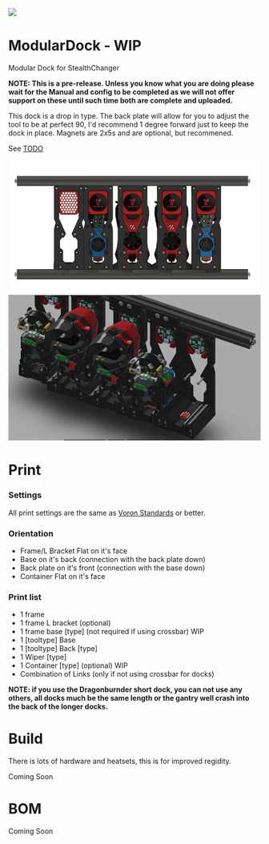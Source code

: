 ![](media/Stealthchanger_logo_sm.png?raw=true)
# ModularDock - WIP

Modular Dock for StealthChanger

**NOTE: This is a pre-release.  Unless you know what you are doing please wait for the Manual and config to be completed as we will not offer support on these until such time both are complete and uploaded.**

This dock is a drop in type. The back plate will allow for you to adjust the tool to be at perfect 90, I'd recommend 1 degree forward just to keep the dock in place.  Magnets are 2x5s and are optional, but recommened.

See [TODO](TODO.md)

![](media/images/front.png)
![](media/images/back.png)


# Print
### Settings
All print settings are the same as [Voron Standards](https://docs.vorondesign.com/sourcing.html#print-settings) or better.

### Orientation
- Frame/L Bracket Flat on it's face
- Base on it's back (connection with the back plate down)
- Back plate on it's front (connection with the base down)
- Container Flat on it's face

### Print list
- 1 frame
- 1 frame L bracket (optional)
- 1 frame base [type] (not required if using crossbar) WIP
- 1 [tooltype] Base
- 1 [tooltype] Back [type]
- 1 Wiper [type]
- 1 Container [type] (optional) WIP
- Combination of Links (only if not using crossbar for docks)

**NOTE: if you use the Dragonburnder short dock, you can not use any others, all docks much be the same length or the gantry well crash into the back of the longer docks.**

# Build
There is lots of hardware and heatsets, this is for improved regidity.

Coming Soon

# BOM
Coming Soon
